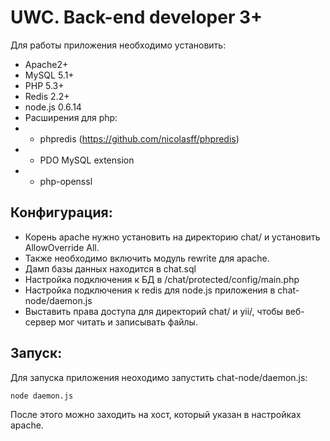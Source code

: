 # UWC. Back-end developer 3+

<p>Для работы приложения необходимо установить:</p>

- Apache2+
- MySQL 5.1+
- PHP 5.3+
- Redis 2.2+
- node.js 0.6.14
- Расширения для php:
- - phpredis (https://github.com/nicolasff/phpredis)
- - PDO MySQL extension
- - php-openssl

## Конфигурация:
- Корень apache нужно установить на директорию chat/ и установить AllowOverride All.
- Также необходимо включить модуль rewrite для apache.
- Дамп базы данных находится в chat.sql
- Настройка подключения к БД в /chat/protected/config/main.php
- Настройка подключения к redis для node.js приложения в chat-node/daemon.js
- Выставить права доступа для директорий chat/ и yii/, чтобы веб-сервер мог читать и записывать файлы.

## Запуск:
Для запуска приложения неоходимо запустить chat-node/daemon.js:

	node daemon.js

После этого можно заходить на хост, который указан в настройках apache.
